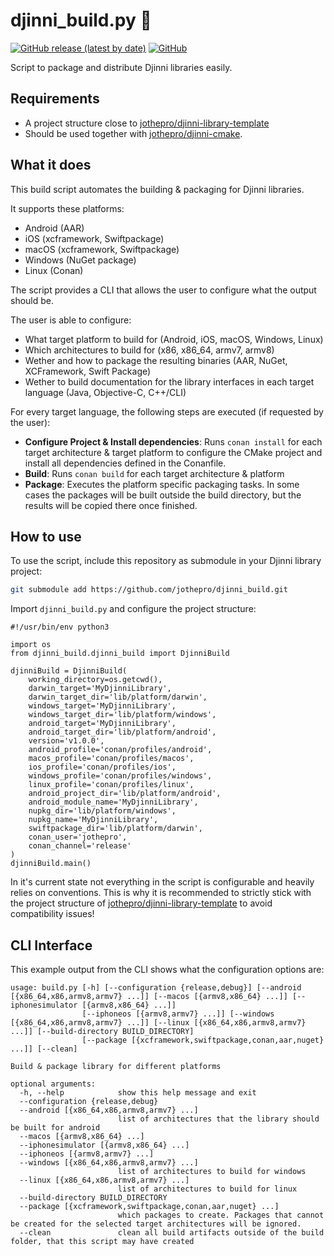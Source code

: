# djinni_build.py 🦎

[![GitHub release (latest by date)](https://img.shields.io/github/v/release/jothepro/djinni_build)](https://github.com/jothepro/djinni_build/releases/latest)
[![GitHub](https://img.shields.io/github/license/jothepro/djinni_build)](https://github.com/jothepro/djinni_build/blob/main/LICENSE)

Script to package and distribute Djinni libraries easily.

## Requirements

- A project structure close to [jothepro/djinni-library-template](https://github.com/jothepro/djinni-library-template)
- Should be used together with [jothepro/djinni-cmake](https://github.com/jothepro/djinni-cmake).


## What it does

This build script automates the building & packaging for Djinni libraries.

It supports these platforms:

- Android (AAR)
- iOS (xcframework, Swiftpackage)
- macOS (xcframework, Swiftpackage)
- Windows (NuGet package)
- Linux (Conan)

The script provides a CLI that allows the user to configure what the output should be.

The user is able to configure:

- What target platform to build for (Android, iOS, macOS, Windows, Linux)
- Which architectures to build for (x86, x86_64, armv7, armv8)
- Wether and how to package the resulting binaries (AAR, NuGet, XCFramework, Swift Package)
- Wether to build documentation for the library interfaces in each target language (Java, Objective-C, C++/CLI)

For every target language, the following steps are executed (if requested by the user):

- **Configure Project & Install dependencies**: Runs `conan install` for each target architecture & target platform
  to configure the CMake project and install all dependencies defined in the Conanfile.
- **Build**: Runs `conan build` for each target architecture & platform
- **Package**: Executes the platform specific packaging tasks. In some cases the packages will be built outside the
  build directory, but the results will be copied there once finished.


## How to use

To use the script, include this repository as submodule in your Djinni library project:

```bash
git submodule add https://github.com/jothepro/djinni_build.git
```

Import `djinni_build.py` and configure the project structure:

```python3
#!/usr/bin/env python3

import os
from djinni_build.djinni_build import DjinniBuild

djinniBuild = DjinniBuild(
    working_directory=os.getcwd(),
    darwin_target='MyDjinniLibrary',
    darwin_target_dir='lib/platform/darwin',
    windows_target='MyDjinniLibrary',
    windows_target_dir='lib/platform/windows',
    android_target='MyDjinniLibrary',
    android_target_dir='lib/platform/android',
    version='v1.0.0',
    android_profile='conan/profiles/android',
    macos_profile='conan/profiles/macos',
    ios_profile='conan/profiles/ios',
    windows_profile='conan/profiles/windows',
    linux_profile='conan/profiles/linux',
    android_project_dir='lib/platform/android',
    android_module_name='MyDjinniLibrary',
    nupkg_dir='lib/platform/windows',
    nupkg_name='MyDjinniLibrary',
    swiftpackage_dir='lib/platform/darwin',
    conan_user='jothepro',
    conan_channel='release'
)
djinniBuild.main()
```

In it's current state not everything in the script is configurable and heavily relies on conventions.
This is why it is recommended to strictly stick with the project structure of [jothepro/djinni-library-template](https://github.com/jothepro/djinni-library-template)
to avoid compatibility issues!

## CLI Interface

This example output from the CLI shows what the configuration options are:

```
usage: build.py [-h] [--configuration {release,debug}] [--android [{x86_64,x86,armv8,armv7} ...]] [--macos [{armv8,x86_64} ...]] [--iphonesimulator [{armv8,x86_64} ...]]
                [--iphoneos [{armv8,armv7} ...]] [--windows [{x86_64,x86,armv8,armv7} ...]] [--linux [{x86_64,x86,armv8,armv7} ...]] [--build-directory BUILD_DIRECTORY]
                [--package [{xcframework,swiftpackage,conan,aar,nuget} ...]] [--clean]

Build & package library for different platforms

optional arguments:
  -h, --help            show this help message and exit
  --configuration {release,debug}
  --android [{x86_64,x86,armv8,armv7} ...]
                        list of architectures that the library should be built for android
  --macos [{armv8,x86_64} ...]
  --iphonesimulator [{armv8,x86_64} ...]
  --iphoneos [{armv8,armv7} ...]
  --windows [{x86_64,x86,armv8,armv7} ...]
                        list of architectures to build for windows
  --linux [{x86_64,x86,armv8,armv7} ...]
                        list of architectures to build for linux
  --build-directory BUILD_DIRECTORY
  --package [{xcframework,swiftpackage,conan,aar,nuget} ...]
                        which packages to create. Packages that cannot be created for the selected target architectures will be ignored.
  --clean               clean all build artifacts outside of the build folder, that this script may have created
```